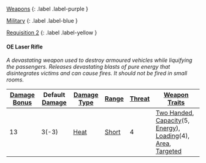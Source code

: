 
[Weapons](Game/Core/Weapons)
{: .label .label-purple }

[Military](Game/Military)
{: .label .label-blue }

[Requisition 2](Game/Deployment#Requisition)
{: .label .label-yellow }
#### OE Laser Rifle
*A devastating weapon used to destroy armoured vehicles while liquifying the passengers. Releases devastating blasts of pure energy that disintegrates victims and can cause fires. It should not be fired in small rooms.*

| [Damage Bonus](Core/Weapons#Damage%20Bonus) | Default [Damage](Core/Weapons#Calculating%20Damage) | [Damage Type](Core/Weapons#Damage%20Type) | [Range](Core/Weapons#Range) | [Threat](Core/Weapons#Threat) | [Weapon Traits](Core/Weapon-Traits)                                                                                                                                                                          |
| ------------------------------------------- | --------------------------------------------------- | ----------------------------------------- | --------------------------- | ----------------------------- | ------------------------------------------------------------------------------------------------------------------------------------------------------------------------------------------------------------ |
| 13                                          | 3(-3)                                               | [Heat](Core/Injury#Heat)                  | [Short](Core/Movement#Short)                            | 4                              | [Two Handed](Core/Weapon-Traits#Two%20Handed), [Capacity](Core/Weapon-Traits#Capacity(X,%20Type))(5, [Energy](Munition-Details#Energy)), [Loading](Core/Weapon-Traits#Loading(X))(4), [Area](Core/Weapon-Traits#Area), [Targeted](Game/Core/Weapon-Traits#Targeted) |
